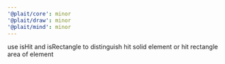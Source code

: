 ```yaml
---
'@plait/core': minor
'@plait/draw': minor
'@plait/mind': minor
---
```


use isHit and isRectangle to distinguish hit solid element or hit rectangle area of element
